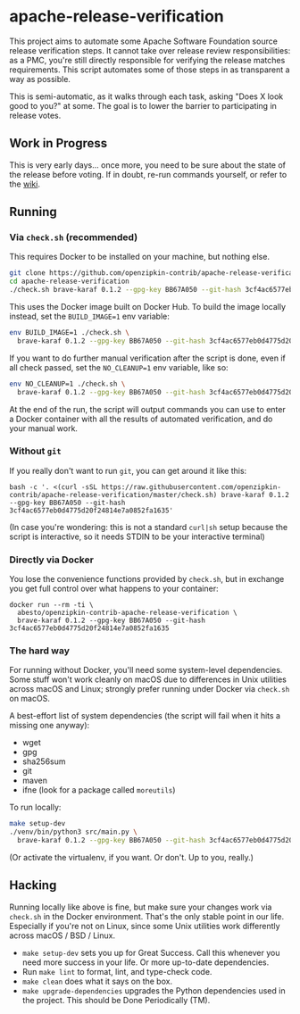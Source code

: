 # apache-release-verification

This project aims to automate some Apache Software Foundation source release verification steps. It cannot take over release review responsibilities: as a PMC, you're still directly responsible for verifying the release matches requirements. This script automates some of those steps in as transparent a way as possible.

This is semi-automatic, as it walks through each task, asking "Does X look good to you?" at some. The goal is
to lower the barrier to participating in release votes.

## Work in Progress

This is very early days... once more, you need to be sure about the state of the release before voting. If in doubt, re-run commands yourself, or refer to the [wiki](https://cwiki.apache.org/confluence/display/ZIPKIN/Verifying+a+Source+Release).

## Running

### Via `check.sh` (recommended)

This requires Docker to be installed on your machine, but nothing else.

```bash
git clone https://github.com/openzipkin-contrib/apache-release-verification.git
cd apache-release-verification
./check.sh brave-karaf 0.1.2 --gpg-key BB67A050 --git-hash 3cf4ac6577eb0d4775d20f24814e7a0852fa1635
```

This uses the Docker image built on Docker Hub. To build the image locally instead, set the `BUILD_IMAGE=1` env variable:

```bash
env BUILD_IMAGE=1 ./check.sh \
  brave-karaf 0.1.2 --gpg-key BB67A050 --git-hash 3cf4ac6577eb0d4775d20f24814e7a0852fa1635
```

If you want to do further manual verification after the script is done, even if all check passed, set the `NO_CLEANUP=1` env variable, like so:

```bash
env NO_CLEANUP=1 ./check.sh \
  brave-karaf 0.1.2 --gpg-key BB67A050 --git-hash 3cf4ac6577eb0d4775d20f24814e7a0852fa1635
```

At the end of the run, the script will output commands you can use to enter a Docker container with all the results of automated verification, and do your manual work.

### Without `git`

If you really don't want to run `git`, you can get around it like this:

```
bash -c '. <(curl -sSL https://raw.githubusercontent.com/openzipkin-contrib/apache-release-verification/master/check.sh) brave-karaf 0.1.2 --gpg-key BB67A050 --git-hash 3cf4ac6577eb0d4775d20f24814e7a0852fa1635'
```

(In case you're wondering: this is not a standard `curl|sh` setup because the script is interactive, so it needs STDIN to be your interactive terminal)

### Directly via Docker

You lose the convenience functions provided by `check.sh`, but in exchange you get full control over what happens to your container:

```
docker run --rm -ti \
  abesto/openzipkin-contrib-apache-release-verification \
  brave-karaf 0.1.2 --gpg-key BB67A050 --git-hash 3cf4ac6577eb0d4775d20f24814e7a0852fa1635
```

### The hard way

For running without Docker, you'll need some system-level dependencies. Some stuff won't work cleanly on macOS due to differences in Unix utilities across macOS and Linux; strongly prefer running under Docker via `check.sh` on macOS.

A best-effort list of system dependencies (the script will fail when it hits a missing one anyway):

* wget
* gpg
* sha256sum
* git
* maven
* ifne (look for a package called `moreutils`)

To run locally:

```bash
make setup-dev
./venv/bin/python3 src/main.py \
  brave-karaf 0.1.2 --gpg-key BB67A050 --git-hash 3cf4ac6577eb0d4775d20f24814e7a0852fa1635
```

(Or activate the virtualenv, if you want. Or don't. Up to you, really.)

## Hacking

Running locally like above is fine, but make sure your changes work via `check.sh` in the Docker environment. That's the only stable point in our life. Especially if you're not on Linux, since some Unix utilities work differently across macOS / BSD / Linux.

* `make setup-dev` sets you up for Great Success. Call this whenever you need more success in your life. Or more up-to-date dependencies.
* Run `make lint` to format, lint, and type-check code.
* `make clean` does what it says on the box.
* `make upgrade-dependencies` upgrades the Python dependencies used in the project. This should be Done Periodically (TM).
